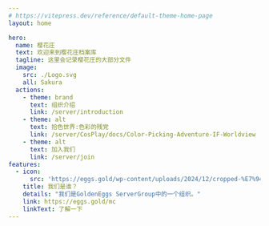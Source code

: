 ```yaml
---
# https://vitepress.dev/reference/default-theme-home-page
layout: home

hero:
  name: 樱花庄
  text: 欢迎来到樱花庄档案库
  tagline: 这里会记录樱花庄的大部分文件
  image:
    src: ./Logo.svg
    all: Sakura
  actions:
    - theme: brand
      text: 组织介绍
      link: /server/introduction
    - theme: alt
      text: 拾色世界:色彩的残党
      link: /server/CosPlay/docs/Color-Picking-Adventure-IF-Worldview
    - theme: alt
      text: 加入我们
      link: /server/join
features:
  - icon: 
      src: 'https://eggs.gold/wp-content/uploads/2024/12/cropped-%E7%94%BB%E6%9D%BF-1-7.png'
    title: 我们是谁？
    details: "我们是GoldenEggs ServerGroup中的一个组织。"
    link: https://eggs.gold/mc
    linkText: 了解一下
---
```


